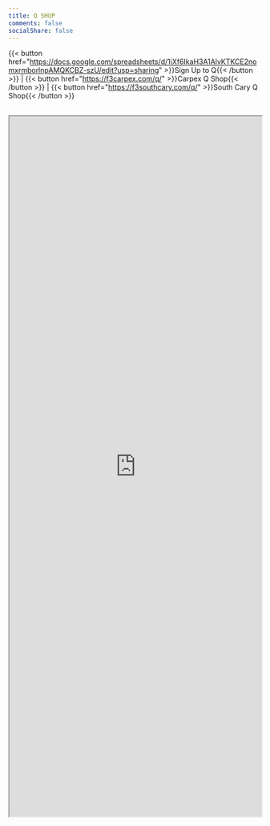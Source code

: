 ```yaml
---
title: Q SHOP
comments: false
socialShare: false
---
```


{{< button href="https://docs.google.com/spreadsheets/d/1iXf6IkaH3A1AlvKTKCE2nomxrmborlnpAMQKCBZ-szU/edit?usp=sharing" >}}Sign Up to Q{{< /button >}} |
{{< button href="https://f3carpex.com/q/" >}}Carpex Q Shop{{< /button >}} |
{{< button href="https://f3southcary.com/q/" >}}South Cary Q Shop{{< /button >}}
<br/>
<br/>

<iframe src="https://docs.google.com/spreadsheets/d/e/2PACX-1vSnJX2Ofgx1Pz5o860_daHOWc1ylSPadk2xNU1UaY8huQzA_nTx6xn6I-tMORZgQEiv2JqYeJZoV3Jo/pubhtml?gid=0&single=true"
    width="100%" 
    height="1400px"></iframe>
